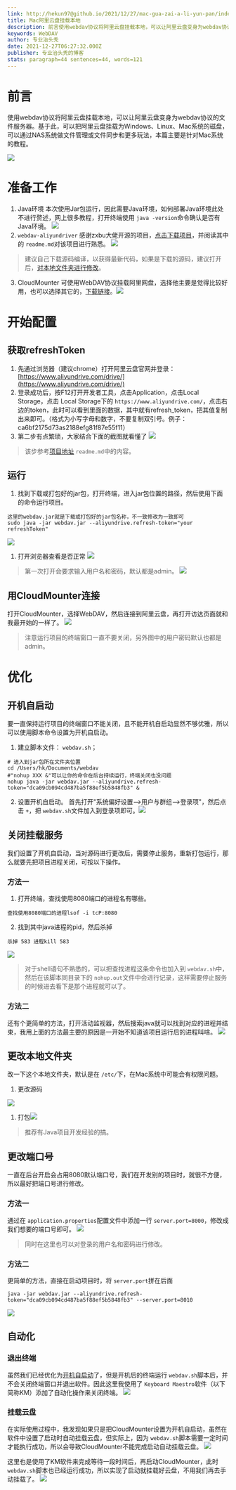 ```yaml
---
link: http://hekun97@github.io/2021/12/27/mac-gua-zai-a-li-yun-pan/index.html
title: Mac阿里云盘挂载本地
description: 前言使用webdav协议将阿里云盘挂载本地，可以让阿里云盘变身为webdav协议的文件服务器。基于此，可以把阿里云盘挂载为Windows、Linux、Mac系统的磁盘，可以通过NAS系统做文件管理或文件同步和更多玩法，本篇主要是针对Mac系统的教程。  准备工作 Java环境 本次使用Jar包运行，因此需要Java环境，如何部署Java环境此处不进行赘述，网上很多教程，打开终端使用java -ve
keywords: WebDAV
author: 专业治头秃
date: 2021-12-27T06:27:32.000Z
publisher: 专业治头秃的博客
stats: paragraph=44 sentences=44, words=121
---
```

# 前言

使用webdav协议将阿里云盘挂载本地，可以让阿里云盘变身为webdav协议的文件服务器。基于此，可以把阿里云盘挂载为Windows、Linux、Mac系统的磁盘，可以通过NAS系统做文件管理或文件同步和更多玩法，本篇主要是针对Mac系统的教程。

![](https://cdn.jsdelivr.net/gh/hekun97/picture/Mac_aly_note/image-20211227143540198.png)

# 准备工作

1. Java环境 本次使用Jar包运行，因此需要Java环境，如何部署Java环境此处不进行赘述，网上很多教程，打开终端使用 `java -version`命令确认是否有Java环境。 ![](https://cdn.jsdelivr.net/gh/hekun97/picture/Mac_aly_note/image-20211227144357075.png)
2. `webdav-aliyundriver` 感谢zxbu大佬开源的项目，[点击下载项目](https://github.com/zxbu/webdav-aliyundriver/releases/latest)，并阅读其中的 `readme.md`对该项目进行熟悉。 ![](https://cdn.jsdelivr.net/gh/hekun97/picture/Mac_aly_note/image-20211227144905005.png)
> 建议自己下载源码编译，以获得最新代码，如果是下载的源码，建议打开后，[对本地文件夹进行修改](#更改本地文件夹)。
3. CloudMounter 可使用WebDAV协议挂载阿里网盘，选择他主要是觉得比较好用，也可以选择其它的，[下载链接](https://www.macwk.com/soft/cloudmounter)。![](https://cdn.jsdelivr.net/gh/hekun97/picture/Mac_aly_note/image-20211227152459255.png)

# 开始配置

## 获取refreshToken

1. 先通过浏览器（建议chrome）打开阿里云盘官网并登录：[https://www.aliyundrive.com/drive/](https://www.aliyundrive.com/drive/)
2. 登录成功后，按F12打开开发者工具，点击Application，点击Local Storage，点击 Local Storage下的 `https://www.aliyundrive.com/`，点击右边的token，此时可以看到里面的数据，其中就有refresh_token，把其值复制出来即可。（格式为小写字母和数字，不要复制双引号。例子：ca6bf2175d73as2188efg81f87e55f11）
3. 第二步有点繁琐，大家结合下面的截图就看懂了
![](https://cdn.jsdelivr.net/gh/hekun97/picture/Mac_aly_note/119246278-e6760880-bbb2-11eb-877c-aca16cf75d89.png)

> 该步参考[项目地址](https://github.com/zxbu/webdav-aliyundrive) `readme.md`中的内容。

## 运行

1. 找到下载或打包好的jar包，打开终端，进入jar包位置的路径，然后使用下面的命令运行项目。

```
这里的webdav.jar就是下载或打包好的jar包名称，不一致修改为一致即可
sudo java -jar webdav.jar --aliyundrive.refresh-token="your refreshToken"
```

![](https://cdn.jsdelivr.net/gh/hekun97/picture/Mac_aly_note/image-20211227151921835.png)

1. 打开浏览器查看是否正常 ![](https://cdn.jsdelivr.net/gh/hekun97/picture/Mac_aly_note/image-20211227152154666.png)

> 第一次打开会要求输入用户名和密码，默认都是admin。
![](https://cdn.jsdelivr.net/gh/hekun97/picture/Mac_aly_note/image-20211227165530623.png)

## 用CloudMounter连接

打开CloudMounter，选择WebDAV，然后连接到阿里云盘，再打开访达页面就和我最开始的一样了。
![](https://cdn.jsdelivr.net/gh/hekun97/picture/Mac_aly_note/image-20211227152632386.png)
> 注意运行项目的终端窗口一直不要关闭，另外图中的用户密码默认也都是admin。

# 优化

## 开机自启动

要一直保持运行项目的终端窗口不能关闭，且不能开机自启动显然不够优雅，所以可以使用脚本命令设置为开机自启动。

1. 建立脚本文件： `webdav.sh`；

```
# 进入到jar包所在文件夹位置
cd /Users/hk/Documents/webdav  
#"nohup XXX &"可以让你的命令在后台持续运行，终端关闭也没问题
nohup java -jar webdav.jar --aliyundrive.refresh-token="dca09cb094cd487ba5f88ef5b5848fb3" &
```
2. 设置开机自启动。 首先打开"系统偏好设置–>用户与群组–>登录项"，然后点击 `+`，把 `webdav.sh`文件加入到登录项即可。![](https://cdn.jsdelivr.net/gh/hekun97/picture/Mac_aly_note/image-20211227153748641.png)

## 关闭挂载服务

我们设置了开机自启动，当对源码进行更改后，需要停止服务，重新打包运行，那么就要先把项目进程关闭，可按以下操作。

### 方法一

1. 打开终端，查找使用8080端口的进程名有哪些。

```
查找使用8080端口的进程lsof -i tcP:8080
```
2. 找到其中java进程的pid，然后杀掉

```
杀掉 583 进程kill 583
```

![](https://cdn.jsdelivr.net/gh/hekun97/picture/Mac_aly_note/image-20211227154259947.png)

> 对于shell语句不熟悉的，可以把查找进程这条命令也加入到 `webdav.sh`中，然后在该脚本同目录下的 `nohup.out`文件中会进行记录，这样需要停止服务的时候进去看下是那个进程就可以了。

### 方法二

还有个更简单的方法，打开活动监视器，然后搜索java就可以找到对应的进程并结束，我用上面的方法最主要的原因是一开始不知道该项目运行后的进程叫啥。
![](https://cdn.jsdelivr.net/gh/hekun97/picture/Mac_aly_note/image-20211227204433101.png)

## 更改本地文件夹

改一下这个本地文件夹，默认是在 `/etc/`下，在Mac系统中可能会有权限问题。

1. 更改源码

![](https://cdn.jsdelivr.net/gh/hekun97/picture/Mac_aly_note/image-20211227145914311.png)

1. 打包![](https://cdn.jsdelivr.net/gh/hekun97/picture/Mac_aly_note/image-20211227150052118.png)

> 推荐有Java项目开发经验的搞。

## 更改端口号

一直在后台开启会占用8080默认端口号，我们在开发别的项目时，就很不方便，所以最好把端口号进行修改。

### 方法一

通过在 `application.properties`配置文件中添加一行 `server.port=8000`，修改成我们想要的端口号即可。
![](https://cdn.jsdelivr.net/gh/hekun97/picture/Mac_aly_note/image-20211227170106038.png)
> 同时在这里也可以对登录的用户名和密码进行修改。

### 方法二

更简单的方法，直接在启动项目时，将 `server.port`拼在后面

```
java -jar webdav.jar --aliyundrive.refresh-token="dca09cb094cd487ba5f88ef5b5848fb3" --server.port=8010
```

![](https://cdn.jsdelivr.net/gh/hekun97/picture/Mac_aly_note/image-20211227202957434.png)

## 自动化

### 退出终端

虽然我们已经优化为[开机自启动](#开机自启动)了，但是开机后的终端运行 `webdav.sh`脚本后，并不会关闭终端窗口并退出软件。因此这里我使用了 `Keyboard Maestro`软件（以下简称KM）添加了自动化操作来关闭终端。
![](https://cdn.jsdelivr.net/gh/hekun97/picture/Mac_aly_note/image-20220113130656853.png)

### 挂载云盘

在实际使用过程中，我发现如果只是把CloudMounter设置为开机自启动，虽然在软件中设置了启动时自动挂载云盘，但实际上，因为 `webdav.sh`脚本需要一定时间才能执行成功，所以会导致CloudMounter不能完成启动自动挂载云盘。
![](https://cdn.jsdelivr.net/gh/hekun97/picture/Mac_aly_note/image-20220113132306824.png)

这里也是使用了KM软件来完成等待一段时间后，再启动CloudMounter，此时 `webdav.sh`脚本也已经运行成功，所以实现了启动就挂载好云盘，不用我们再去手动挂载了。
![](https://cdn.jsdelivr.net/gh/hekun97/picture/Mac_aly_note/image-20220113131437548.png)
